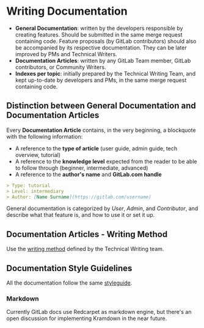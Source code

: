 # Writing Documentation

  - **General Documentation**: written by the developers responsible by creating features. Should be submitted in the same merge request containing code. Feature proposals (by GitLab contributors) should also be accompanied by its respective documentation. They can be later improved by PMs and Technical Writers.
  - **Documentation Articles**: written by any GitLab Team member, GitLab contributors, or Community Writers.
  - **Indexes per topic**: initially prepared by the Technical Writing Team, and kept up-to-date by developers and PMs, in the same merge request containing code.

## Distinction between General Documentation and Documentation Articles

Every **Documentation Article** contains, in the very beginning, a blockquote with the following information:

- A reference to the **type of article** (user guide, admin guide, tech overview, tutorial)
- A reference to the **knowledge level** expected from the reader to be able to follow through (beginner, intermediate, advanced)
- A reference to the **author's name** and **GitLab.com handle**

```md
> Type: tutorial
> Level: intermediary
> Author: [Name Surname](https://gitlab.com/username)
```

General documentation is categorized by _User_, _Admin_, and _Contributor_, and describe what that feature is, and how to use it or set it up.

## Documentation Articles - Writing Method

Use the [writing method](https://about.gitlab.com/handbook/marketing/developer-relations/technical-writing/#writing-method) defined by the Technical Writing team.

## Documentation Style Guidelines

All the documentation follow the same [styleguide](https://docs.gitlab.com/ce/development/doc_styleguide.html).

### Markdown

Currently GitLab docs use Redcarpet as markdown engine, but there's an open discussion for implementing Kramdown in the near future.
